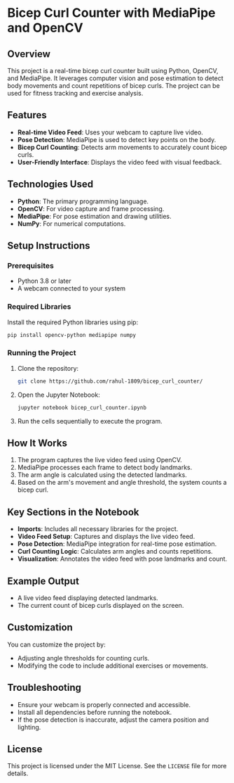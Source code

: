 # Bicep Curl Counter with MediaPipe and OpenCV

## Overview
This project is a real-time bicep curl counter built using Python, OpenCV, and MediaPipe. It leverages computer vision and pose estimation to detect body movements and count repetitions of bicep curls. The project can be used for fitness tracking and exercise analysis.

## Features
- **Real-time Video Feed**: Uses your webcam to capture live video.
- **Pose Detection**: MediaPipe is used to detect key points on the body.
- **Bicep Curl Counting**: Detects arm movements to accurately count bicep curls.
- **User-Friendly Interface**: Displays the video feed with visual feedback.

## Technologies Used
- **Python**: The primary programming language.
- **OpenCV**: For video capture and frame processing.
- **MediaPipe**: For pose estimation and drawing utilities.
- **NumPy**: For numerical computations.

## Setup Instructions
### Prerequisites
- Python 3.8 or later
- A webcam connected to your system

### Required Libraries
Install the required Python libraries using pip:
```bash
pip install opencv-python mediapipe numpy
```

### Running the Project
1. Clone the repository:
   ```bash
   git clone https://github.com/rahul-1809/bicep_curl_counter/
   ```
2. Open the Jupyter Notebook:
   ```bash
   jupyter notebook bicep_curl_counter.ipynb
   ```
3. Run the cells sequentially to execute the program.

## How It Works
1. The program captures the live video feed using OpenCV.
2. MediaPipe processes each frame to detect body landmarks.
3. The arm angle is calculated using the detected landmarks.
4. Based on the arm's movement and angle threshold, the system counts a bicep curl.

## Key Sections in the Notebook
- **Imports**: Includes all necessary libraries for the project.
- **Video Feed Setup**: Captures and displays the live video feed.
- **Pose Detection**: MediaPipe integration for real-time pose estimation.
- **Curl Counting Logic**: Calculates arm angles and counts repetitions.
- **Visualization**: Annotates the video feed with pose landmarks and count.

## Example Output
- A live video feed displaying detected landmarks.
- The current count of bicep curls displayed on the screen.

## Customization
You can customize the project by:
- Adjusting angle thresholds for counting curls.
- Modifying the code to include additional exercises or movements.

## Troubleshooting
- Ensure your webcam is properly connected and accessible.
- Install all dependencies before running the notebook.
- If the pose detection is inaccurate, adjust the camera position and lighting.

## License
This project is licensed under the MIT License. See the `LICENSE` file for more details.
